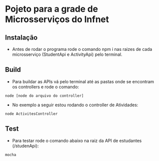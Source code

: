 # Pojeto para a grade de Microsserviços do Infnet
## Instalação

- Antes de rodar o programa rode o comando npm i nas raizes de cada microsserviço (StudentApi e ActivityApi) pelo terminal.

## Build

- Para buildar as APIs vá pelo terminal até as pastas onde se encontram os controllers e rode o comando:

`node [node do arquivo do controller]`

-   No exemplo a seguir estou rodando o controller de Atividades: 

`node ActivitesController`

## Test

- Para testar rode o comando abaixo na raiz da API de estudantes (/studenApi):

`mocha`
